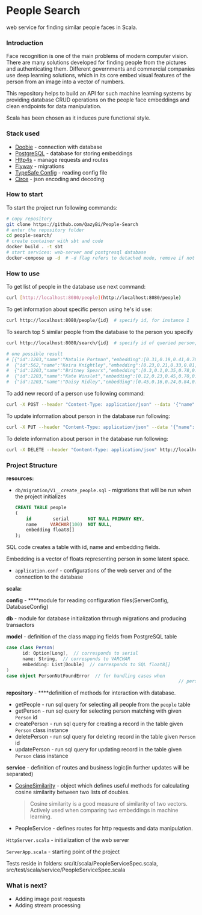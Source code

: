 # People Search

web service for finding similar people faces in Scala.

### Introduction

Face recognition is one of the main problems of modern computer vision. There are many solutions developed for finding people from the pictures and authenticating them. Different governments and commercial companies use deep learning solutions, which in its core embed visual features of the person from an image into a vector of numbers.

This repository helps to build an API for such machine learning systems by providing database CRUD operations on the people face embeddings and clean endpoints for data manipulation.

Scala has been chosen as it induces pure functional style.

### Stack used

- [Doobie](https://tpolecat.github.io/doobie/) - connection with database
- [PostgreSQL](https://www.postgresql.org/) - database for storing embeddings
- [Http4s](https://http4s.org/) - manage requests and routes
- [Flyway](https://flywaydb.org/) - migrations
- [TypeSafe Config](https://github.com/lightbend/config) - reading config file
- [Circe](https://circe.github.io/circe/) - json encoding and decoding

### How to start

To start the project run following commands:

```bash
# copy repository
git clone https://github.com/QazyBi/People-Search
# enter the repository folder
cd people-search/
# create container with sbt and code
docker build . -t sbt
# start services: web-server and postgresql database
docker-compose up -d  # -d flag refers to detached mode, remove if not needed
```

### How to use

To get list of people in the database use next command:

```bash
curl [http://localhost:8080/people](http://localhost:8080/people)
```

To get information about specific person using he's id use:

```bash
curl http://localhost:8080/people/{id}  # specify id, for instance 1
```

To search top 5 similar people from the database to the person you specify

```bash
curl http://localhost:8080/search/{id}  # specify id of queried person, for instance 1

# one possible result
# [{"id":1203,"name":"Natalie Portman","embedding":[0.31,0.19,0.41,0.76,0.35, 0.3]},
#  {"id":562,"name":"Keira Knightley","embedding":[0.23,0.21,0.33,0.81,0.29, 0.14]},
#  {"id":1203,"name":"Britney Spears","embedding":[0.3,0.1,0.35,0.78,0.95, 0.04]},
#  {"id":1203,"name":"Kate Winslet","embedding":[0.12,0.23,0.45,0.70,0.89, 0.12]},
#  {"id":1203,"name":"Daisy Ridley","embedding":[0.45,0.16,0.24,0.84,0.91, 0.05]}]
```

To add new record of a person use following command:

```bash
curl -X POST --header "Content-Type: application/json" --data '{"name": "Martin Odersky", "embedding": [0.3, 0.1, 0.35, 0.85, 0.99, 0.01]}' http://localhost:8080/people
```

To update information about person in the database run following:

```bash
curl -X PUT --header "Content-Type: application/json" --data '{"name": "Martin Odersky", "embedding": [0.3, 0.1, 0.35, 0.85, 0.99]}' http://localhost:8080/people
```

To delete information about person in the database run following:

```bash
curl -X DELETE --header "Content-Type: application/json" http://localhost:8080/people/{id}  # specify id, for instance 1
```

### Project Structure

**resources:**

- `db/migration/V1__create_people.sql` - migrations that will be run when the project initializes
    
    ```sql
    CREATE TABLE people
    (
        id        serial       NOT NULL PRIMARY KEY,
        name     VARCHAR(100)  NOT NULL,
        embedding float8[]
    );
    ```
    

SQL code creates a table with id, name and embedding fields.

Embedding is a vector of floats representing person in some latent space.

- `application.conf` - configurations of the web server and of the connection to the database

**scala:**

**config** - ****module for reading configuration files(ServerConfig, DatabaseConfig)

**db** - module for database initialization through migrations and producing transactors

**model** - definition of the class mapping fields from PostgreSQL table

```scala
case class Person(
      id: Option[Long],  // corresponds to serial
      name: String,  // corresponds to VARCHAR
      embedding: List[Double]  // corresponds to SQL float8[]
)
case object PersonNotFoundError  // for handling cases when 
																// person not found in the table
```

**repository** -  ****definition of methods for interaction with database.

- getPeople - run sql query for selecting all people from the `people` table
- getPerson - run sql query for selecting person matching with given `Person` id
- createPerson - run sql query for creating a record in the table given `Person` class instance
- deletePerson - run sql query for deleting record in the table given `Person` id
- updatePerson - run sql query for updating record in the table given `Person` class instance

**service** - definition of routes and business logic(in further updates will be separated)

- [CosineSimilarity](https://en.wikipedia.org/wiki/Cosine_similarity) - object which defines useful methods for calculating cosine similarity between two lists of doubles.
    
    > Cosine similarity is a good measure of similarity of two vectors. Actively used when comparing two embeddings in machine learning.
    > 
- PeopleService - defines routes for http requests and data manipulation.

`HttpServer.scala` - initialization of the web server

`ServerApp.scala` - starting point of the project


  Tests reside in folders: src/it/scala/PeopleServiceSpec.scala, src/test/scala/service/PeopleServiceSpec.scala

### What is next?

- Adding image post requests
- Adding stream processing

